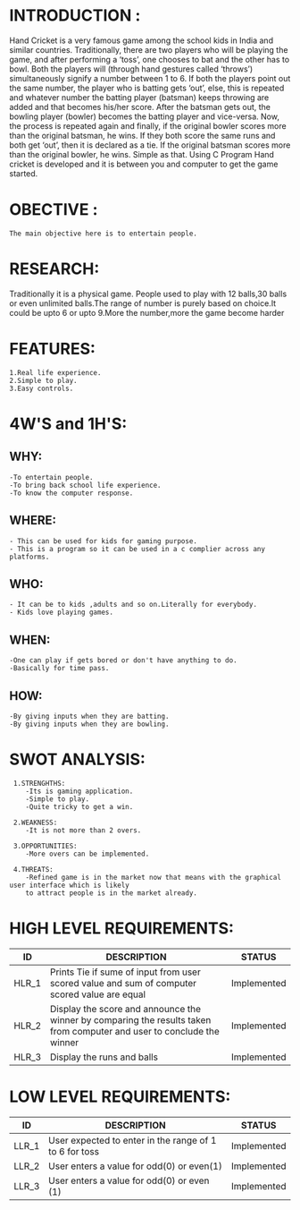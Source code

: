 # INTRODUCTION :

   Hand Cricket is a very famous game among the school kids in India and similar countries. Traditionally, there are two players who will be playing the game, and after performing a ‘toss’, one chooses to bat and the other has to bowl. Both the players will (through hand gestures called ‘throws’) simultaneously signify a number between 1 to 6. If both the players point out the same number, the player who is batting gets ‘out’, else, this is repeated and whatever number the batting player (batsman) keeps throwing are added and that becomes his/her score.
     After the batsman gets out, the bowling player (bowler) becomes the batting player and vice-versa. Now, the process is repeated again and finally, if the original bowler scores more than the original batsman, he wins. If they both score the same runs and both get ‘out’, then it is declared as a tie. If the original batsman scores more than the original bowler, he wins. Simple as that.
     Using C Program Hand cricket is developed and it is between you and computer to get the game started.

# OBECTIVE :

    The main objective here is to entertain people.
    
# RESEARCH:
       
   Traditionally it is a physical game. People used to play with 12 balls,30 balls or even unlimited balls.The range of number is purely based on choice.It could be upto 6 or upto 9.More the number,more the game become harder

# FEATURES:

    1.Real life experience.
    2.Simple to play.
    3.Easy controls.

# 4W'S and 1H'S:

## WHY:
    
    -To entertain people.
    -To bring back school life experience.
    -To know the computer response.
   
## WHERE:
   
    - This can be used for kids for gaming purpose.
    - This is a program so it can be used in a c complier across any platforms.

## WHO:  
   
    - It can be to kids ,adults and so on.Literally for everybody.
    - Kids love playing games.

## WHEN:
   
    -One can play if gets bored or don't have anything to do.
    -Basically for time pass.

## HOW:
   
    -By giving inputs when they are batting.
    -By giving inputs when they are bowling.
   
# SWOT ANALYSIS:

     1.STRENGHTHS:
        -Its is gaming application.
        -Simple to play.
        -Quite tricky to get a win.
  
     2.WEAKNESS:
        -It is not more than 2 overs.
  
     3.OPPORTUNITIES:  
        -More overs can be implemented.
  
     4.THREATS:
        -Refined game is in the market now that means with the graphical user interface which is likely
        to attract people is in the market already.
        
 # HIGH LEVEL REQUIREMENTS:

| ID    	| DESCRIPTION                                                                                                             	| STATUS      	|
|-------	|-------------------------------------------------------------------------------------------------------------------------	|-------------	|
| HLR_1 	| Prints Tie if sume of input from user scored value  and sum of computer scored value are equal                          	| Implemented 	|
| HLR_2 	| Display the score and announce the winner by comparing the results taken  from computer and user to conclude the winner 	| Implemented 	|
| HLR_3 	| Display the runs and balls                                                                                              	| Implemented 	|
            
            
            
 # LOW LEVEL REQUIREMENTS:
   
   
 | ID    	| DESCRIPTION                                            	| STATUS      	|
|-------	|--------------------------------------------------------	|-------------	|
| LLR_1 	| User expected to enter in the range of 1 to 6 for toss 	| Implemented 	|
| LLR_2 	| User enters a value for odd(0) or even(1)              	| Implemented 	|
| LLR_3 	| User enters a value for odd(0) or even (1)             	| Implemented 	|
   
   
   
   
   
   
   
   
   
   
